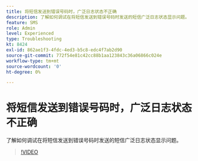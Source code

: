 ```yaml
---
title: 将短信发送到错误号码时，广泛日志状态不正确
description: 了解如何调试在将短信发送到错误号码时发送的短信广泛日志状态显示问题。
feature: SMS
role: Admin
level: Experienced
type: Troubleshooting
kt: 8424
exl-id: 862ae1f3-4fdc-4ed3-b5c8-edc4f7ab2d90
source-git-commit: 772f54e81c42cc88b1aa123843c36a06866c024e
workflow-type: tm+mt
source-wordcount: '0'
ht-degree: 0%

---
```


# 将短信发送到错误号码时，广泛日志状态不正确

了解如何调试在将短信发送到错误号码时发送的短信广泛日志状态显示问题。

>[!VIDEO](https://video.tv.adobe.com/v/335980?quality=12)
